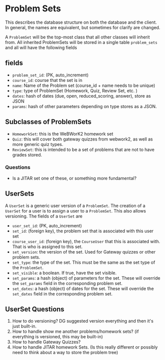 # Problem Sets

This describes the database structure on both the database and the client.  In
general, the names are equivalent, but sometimes for clarify are changed.

A `ProblemSet` will be the top-most class that all other classes
will inherit from. All inherited ProblemSets will be stored in a
single table `problem_sets` and all will have the following fields

## fields

- `problem_set_id`: (PK, auto_increment)
- `course_id`: course that the set is in
- `name`: Name of the Problem set   (course_id + name needs to be unique)
- `type`: type of ProblemSet (Homework, Quiz, Review Set, etc. )
- `dates`: hash of dates (due, open, reduced_scoring, answer), store as JSON
- `params`: hash of other parameters depending on type stores as a JSON.

## Subclasses of ProblemSets

- `HomeworkSet`: this is the WeBWorK2 homework set
- `Quiz`: this will cover both gateway quizzes from webwork2, as well as more
generic quiz types.
- `ReviewSet`: this is intended to be a set of problems that are not to have grades
stored.

### Questions

- Is a JITAR set one of these, or something more fundamental?

## UserSets

A `UserSet` is a generic user version of a `ProblemSet`.  The creation of a `UserSet`
for a user is to assign a user to a `ProblemSet`. This also allows versioning.  The
fields of a `UserSet` are

- `user_set_id`: (PK, auto_increment)
- `set_id`: (foreign key), the problem set that is associated with this user set
- `course_user_id`: (foreign key), the `CourseUser` that this is associated with. That
  is who is assigned to this set.
- `set_version`: the version of the set.  Used for Gateway quizzes or other problem
  sets.
- `set_type`: the type of the set.  This must be the same as the set type of the
  `ProblemSet`.
- `set_visible`: a boolean. If true, have the set visible.
- `set_params`: a hash (object) of parameters for the set.  These will override the
  `set_params` field in the corresponding problem set.
- `set_dates`: a hash (object) of dates for the set.  These will override the
  `set_dates` field in the corresponding problem set.

## UserSet Questions

1. How to do versioning? DG suggested version everything and then it's just
  built-in.
2. How to handle show me another problems/homework sets? (if everything is
  versioned, this may be built-in)
3. How to handle Gateway Quizzes?
4. How to handle JITAR homework Sets.  (Is this really different or possibly
  need to think about a way to store the problem tree)
